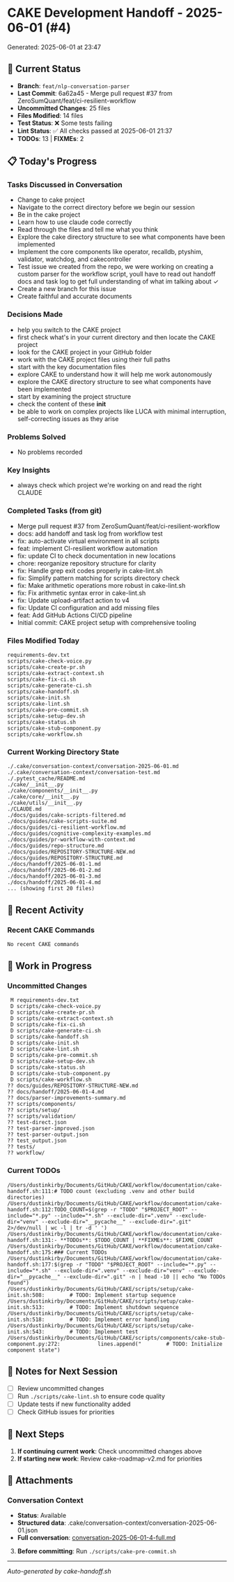 # CAKE Development Handoff - 2025-06-01 (#4)

Generated: 2025-06-01 at 23:47

## 🎯 Current Status

- **Branch**: `feat/nlp-conversation-parser`
- **Last Commit**: 6a62a45 - Merge pull request #37 from ZeroSumQuant/feat/ci-resilient-workflow
- **Uncommitted Changes**: 25 files
- **Files Modified**: 14 files
- **Test Status**: ❌ Some tests failing
- **Lint Status**: ✅ All checks passed at 2025-06-01 21:37
- **TODOs**: 13 | **FIXMEs**: 2

## 📋 Today's Progress

### Tasks Discussed in Conversation
- Change to cake project
- Navigate to the correct directory before we begin our session
- Be in the cake project
- Learn how to use claude code correctly
- Read through the files and tell me what you think
- Explore the cake directory structure to see what components have been implemented
- Implement the core components like operator, recalldb, ptyshim, validator, watchdog, and cakecontroller
- Test issue we created from the repo, we were working on creating a custom parser for the workflow script, youll have to read out handoff docs and task log to get full understanding of what im talking about ✓
- Create a new branch for this issue
- Create faithful and accurate documents

### Decisions Made
- help you switch to the CAKE project
- first check what's in your current directory and then locate the CAKE project
- look for the CAKE project in your GitHub folder
- work with the CAKE project files using their full paths
- start with the key documentation files
- explore CAKE to understand how it will help me work autonomously
- explore the CAKE directory structure to see what components have been implemented
- start by examining the project structure
- check the content of these __init__
- be able to work on complex projects like LUCA with minimal interruption, self-correcting issues as they arise

### Problems Solved
- No problems recorded

### Key Insights
- always check which project we're working on and read the right CLAUDE

### Completed Tasks (from git)
- Merge pull request #37 from ZeroSumQuant/feat/ci-resilient-workflow
- docs: add handoff and task log from workflow test
- fix: auto-activate virtual environment in all scripts
- feat: implement CI-resilient workflow automation
- fix: update CI to check documentation in new locations
- chore: reorganize repository structure for clarity
- fix: Handle grep exit codes properly in cake-lint.sh
- fix: Simplify pattern matching for scripts directory check
- fix: Make arithmetic operations more robust in cake-lint.sh
- fix: Fix arithmetic syntax error in cake-lint.sh
- fix: Update upload-artifact action to v4
- fix: Update CI configuration and add missing files
- feat: Add GitHub Actions CI/CD pipeline
- Initial commit: CAKE project setup with comprehensive tooling

### Files Modified Today
```
requirements-dev.txt
scripts/cake-check-voice.py
scripts/cake-create-pr.sh
scripts/cake-extract-context.sh
scripts/cake-fix-ci.sh
scripts/cake-generate-ci.sh
scripts/cake-handoff.sh
scripts/cake-init.sh
scripts/cake-lint.sh
scripts/cake-pre-commit.sh
scripts/cake-setup-dev.sh
scripts/cake-status.sh
scripts/cake-stub-component.py
scripts/cake-workflow.sh
```

### Current Working Directory State
```
./.cake/conversation-context/conversation-2025-06-01.md
./.cake/conversation-context/conversation-test.md
./.pytest_cache/README.md
./cake/__init__.py
./cake/components/__init__.py
./cake/core/__init__.py
./cake/utils/__init__.py
./CLAUDE.md
./docs/guides/cake-scripts-filtered.md
./docs/guides/cake-scripts-suite.md
./docs/guides/ci-resilient-workflow.md
./docs/guides/cognitive-complexity-examples.md
./docs/guides/pr-workflow-with-context.md
./docs/guides/repo-structure.md
./docs/guides/REPOSITORY-STRUCTURE-NEW.md
./docs/guides/REPOSITORY-STRUCTURE.md
./docs/handoff/2025-06-01-1.md
./docs/handoff/2025-06-01-2.md
./docs/handoff/2025-06-01-3.md
./docs/handoff/2025-06-01-4.md
... (showing first 20 files)
```

## 🔄 Recent Activity

### Recent CAKE Commands
```bash
No recent CAKE commands
```

## 🚧 Work in Progress

### Uncommitted Changes
```
 M requirements-dev.txt
 D scripts/cake-check-voice.py
 D scripts/cake-create-pr.sh
 D scripts/cake-extract-context.sh
 D scripts/cake-fix-ci.sh
 D scripts/cake-generate-ci.sh
 D scripts/cake-handoff.sh
 D scripts/cake-init.sh
 D scripts/cake-lint.sh
 D scripts/cake-pre-commit.sh
 D scripts/cake-setup-dev.sh
 D scripts/cake-status.sh
 D scripts/cake-stub-component.py
 D scripts/cake-workflow.sh
?? docs/guides/REPOSITORY-STRUCTURE-NEW.md
?? docs/handoff/2025-06-01-4.md
?? docs/parser-improvements-summary.md
?? scripts/components/
?? scripts/setup/
?? scripts/validation/
?? test-direct.json
?? test-parser-improved.json
?? test-parser-output.json
?? test_output.json
?? tests/
?? workflow/
```

### Current TODOs
```
/Users/dustinkirby/Documents/GitHub/CAKE/workflow/documentation/cake-handoff.sh:111:# TODO count (excluding .venv and other build directories)
/Users/dustinkirby/Documents/GitHub/CAKE/workflow/documentation/cake-handoff.sh:112:TODO_COUNT=$(grep -r "TODO" "$PROJECT_ROOT" --include="*.py" --include="*.sh" --exclude-dir=".venv" --exclude-dir="venv" --exclude-dir="__pycache__" --exclude-dir=".git" 2>/dev/null | wc -l | tr -d ' ')
/Users/dustinkirby/Documents/GitHub/CAKE/workflow/documentation/cake-handoff.sh:131:- **TODOs**: $TODO_COUNT | **FIXMEs**: $FIXME_COUNT
/Users/dustinkirby/Documents/GitHub/CAKE/workflow/documentation/cake-handoff.sh:175:### Current TODOs
/Users/dustinkirby/Documents/GitHub/CAKE/workflow/documentation/cake-handoff.sh:177:$(grep -r "TODO" "$PROJECT_ROOT" --include="*.py" --include="*.sh" --exclude-dir=".venv" --exclude-dir="venv" --exclude-dir="__pycache__" --exclude-dir=".git" -n | head -10 || echo "No TODOs found")
/Users/dustinkirby/Documents/GitHub/CAKE/scripts/setup/cake-init.sh:508:        # TODO: Implement startup sequence
/Users/dustinkirby/Documents/GitHub/CAKE/scripts/setup/cake-init.sh:513:        # TODO: Implement shutdown sequence
/Users/dustinkirby/Documents/GitHub/CAKE/scripts/setup/cake-init.sh:518:        # TODO: Implement error handling
/Users/dustinkirby/Documents/GitHub/CAKE/scripts/setup/cake-init.sh:543:        # TODO: Implement test
/Users/dustinkirby/Documents/GitHub/CAKE/scripts/components/cake-stub-component.py:272:            lines.append("        # TODO: Initialize component state")
```

## 📝 Notes for Next Session

- [ ] Review uncommitted changes
- [ ] Run `./scripts/cake-lint.sh` to ensure code quality
- [ ] Update tests if new functionality added
- [ ] Check GitHub issues for priorities

## 🎯 Next Steps

1. **If continuing current work**: Check uncommitted changes above
2. **If starting new work**: Review cake-roadmap-v2.md for priorities

## 📎 Attachments

### Conversation Context
- **Status**: Available
- **Structured data**: .cake/conversation-context/conversation-2025-06-01.json
- **Full conversation**: [conversation-2025-06-01-4-full.md](conversation-2025-06-01-4-full.md)
3. **Before committing**: Run `./scripts/cake-pre-commit.sh`

---
*Auto-generated by cake-handoff.sh*
